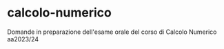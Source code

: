 # calcolo-numerico
Domande in preparazione dell'esame orale del corso di Calcolo Numerico aa2023/24
